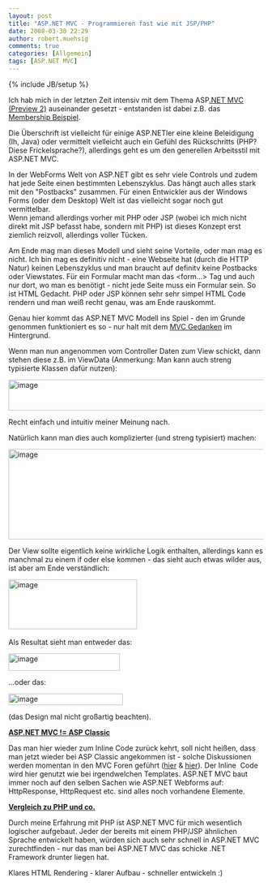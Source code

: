 ```yaml
---
layout: post
title: "ASP.NET MVC - Programmieren fast wie mit JSP/PHP"
date: 2008-03-30 22:29
author: robert.muehsig
comments: true
categories: [Allgemein]
tags: [ASP.NET MVC]
---
```

{% include JB/setup %}
<p>Ich hab mich in der letzten Zeit intensiv mit dem Thema ASP<a href="http://asp.net/mvc/">.NET MVC (Preview 2)</a> auseinander gesetzt - entstanden ist dabei z.B. das <a href="{{BASE_PATH}}/2008/03/13/aspnet-mvc-preview-2-membership/">Membership Beispiel</a>.</p>  <p>Die &#220;berschrift ist vielleicht f&#252;r einige ASP.NETler eine kleine Beleidigung (Ih, Java) oder vermittelt vielleicht auch ein Gef&#252;hl des R&#252;ckschritts (PHP? Diese Frickelsprache?), allerdings geht es um den generellen Arbeitsstil mit ASP.NET MVC.</p>  <p>In der WebForms Welt von ASP.NET gibt es sehr viele Controls und zudem hat jede Seite einen bestimmten Lebenszyklus. Das h&#228;ngt auch alles stark mit den &quot;Postbacks&quot; zusammen. F&#252;r einen Entwickler aus der Windows Forms (oder dem Desktop) Welt ist das vielleicht sogar noch gut vermittelbar.    <br />Wenn jemand allerdings vorher mit PHP oder JSP (wobei ich mich nicht direkt mit JSP befasst habe, sondern mit PHP) ist dieses Konzept erst ziemlich reizvoll, allerdings voller T&#252;cken.</p>  <p>Am Ende mag man dieses Modell und sieht seine Vorteile, oder man mag es nicht. Ich bin mag es definitiv nicht - eine Webseite hat (durch die HTTP Natur) keinen Lebenszyklus und man braucht auf definitv keine Postbacks oder Viewstates. F&#252;r ein Formular macht man das &lt;form...&gt; Tag und auch nur dort, wo man es ben&#246;tigt - nicht jede Seite muss ein Formular sein. So ist HTML Gedacht. PHP oder JSP k&#246;nnen sehr sehr simpel HTML Code rendern und man wei&#223; recht genau, was am Ende rauskommt.</p>  <p>Genau hier kommt das ASP.NET MVC Modell ins Spiel - den im Grunde genommen funktioniert es so - nur halt mit dem <a href="http://de.wikipedia.org/wiki/Model_View_Controller">MVC Gedanken</a> im Hintergrund.</p>  <p>Wenn man nun angenommen vom Controller Daten zum View schickt, dann stehen diese z.B. im ViewData (Anmerkung: Man kann auch streng typisierte Klassen daf&#252;r nutzen):</p>  <p><a href="{{BASE_PATH}}/assets/wp-images/image341.png"><img style="border-right: 0px; border-top: 0px; border-left: 0px; border-bottom: 0px" height="61" alt="image" src="{{BASE_PATH}}/assets/wp-images/image-thumb320.png" width="509" border="0" /></a> </p>  <p>Recht einfach und intuitiv meiner Meinung nach.</p>  <p>Nat&#252;rlich kann man dies auch komplizierter (und streng typisiert) machen:</p>  <p><a href="{{BASE_PATH}}/assets/wp-images/image342.png"><img style="border-right: 0px; border-top: 0px; border-left: 0px; border-bottom: 0px" height="178" alt="image" src="{{BASE_PATH}}/assets/wp-images/image-thumb321.png" width="591" border="0" /></a></p>  <p>Der View sollte eigentlich keine wirkliche Logik enthalten, allerdings kann es manchmal zu einem if oder else kommen - das sieht auch etwas wilder aus, ist aber am Ende verst&#228;ndlich:</p>  <p><a href="{{BASE_PATH}}/assets/wp-images/image343.png"><img style="border-right: 0px; border-top: 0px; border-left: 0px; border-bottom: 0px" height="98" alt="image" src="{{BASE_PATH}}/assets/wp-images/image-thumb322.png" width="254" border="0" /></a>&#160; </p>  <p>Als Resultat sieht man entweder das:</p>  <p><a href="{{BASE_PATH}}/assets/wp-images/image344.png"><img style="border-right: 0px; border-top: 0px; border-left: 0px; border-bottom: 0px" height="34" alt="image" src="{{BASE_PATH}}/assets/wp-images/image-thumb323.png" width="220" border="0" /></a> </p>  <p>...oder das:</p>  <p><a href="{{BASE_PATH}}/assets/wp-images/image345.png"><img style="border-right: 0px; border-top: 0px; border-left: 0px; border-bottom: 0px" height="23" alt="image" src="{{BASE_PATH}}/assets/wp-images/image-thumb324.png" width="226" border="0" /></a> </p>  <p>(das Design mal nicht gro&#223;artig beachten).</p>  <p><strong><u>ASP.NET MVC != ASP Classic</u></strong></p>  <p>Das man hier wieder zum Inline Code zur&#252;ck kehrt, soll nicht hei&#223;en, dass man jetzt wieder bei ASP Classic angekommen ist - solche Diskussionen werden momentan in den MVC Foren gef&#252;hrt (<a href="http://forums.asp.net/t/1239961.aspx">hier</a> &amp; <a href="http://forums.asp.net/t/1234762.aspx">hier</a>). Der Inline&#160; Code wird hier genutzt wie bei irgendwelchen Templates. ASP.NET MVC baut immer noch auf den selben Sachen wie ASP.NET Webforms auf: HttpResponse, HttpRequest etc. sind alles noch vorhandene Elemente.</p>  <p><strong><u>Vergleich zu PHP und co.</u></strong></p>  <p>Durch meine Erfahrung mit PHP ist ASP.NET MVC f&#252;r mich wesentlich logischer aufgebaut. Jeder der bereits mit einem PHP/JSP &#228;hnlichen Sprache entwickelt haben, w&#252;rden sich auch sehr schnell in ASP.NET MVC zurechtfinden - nur das man bei ASP.NET MVC das schicke .NET Framework drunter liegen hat.</p>  <p>Klares HTML Rendering - klarer Aufbau - schneller entwickeln :)</p>
